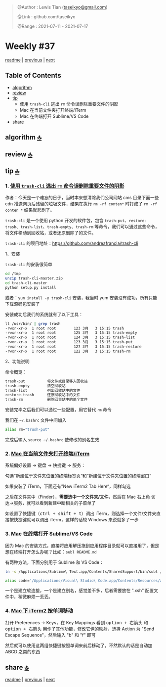 > @Author  : Lewis Tian (taseikyo@gmail.com)
>
> @Link    : github.com/taseikyo
>
> @Range   : 2021-07-11 - 2021-07-17

# Weekly #37

[readme](../README.md) | [previous](202107W2.md) | [next](202107W4.md)

## Table of Contents

- [algorithm](#algorithm-)
- [review](#review-)
- [tip](#tip-)
    - 使用 `trash-cli` 逃出 `rm` 命令误删除重要文件的阴影
    - Mac 在当前文件夹打开终端/iTerm
    - Mac 在终端打开 Sublime/VS Code
- [share](#share-)

## algorithm [🔝](#weekly-37)

## review [🔝](#weekly-37)

## tip [🔝](#weekly-37)

### 1. [使用 `trash-cli` 逃出 `rm` 命令误删除重要文件的阴影](https://www.cnblogs.com/saneri/p/5239518.html)

作者：今天是一个难忘的日子，当时本来想清除我们公司网站 cms 目录下面一些 cdn 推送网页后残留的垃圾文件，结果在执行 `rm -rf conten*` 时打成了 `rm -rf conten *` 结果就悲剧了。

`trash-cli` 是一个使用 python 开发的软件包，包含 `trash-put`、`restore-trash`、`trash-list`、`trash-empty`、`trash-rm` 等命令，我们可以通过这些命令，将文件移动到回收站，或者还原删除了的文件。

`trash-cli` 的项目地址：https://github.com/andreafrancia/trash-cli

1、安装

`trash-cli` 的安装很简单


```Bash
cd /tmp
unzip trash-cli-master.zip
cd trash-cli-master
python setup.py install
```

或者：`yum install -y trash-cli` 安装，我当时 yum 安装没有成功，所有只能下载源码包安装了

安装成功后我们的系统就有了以下工具：

```Bash
ll /usr/bin/ | grep trash
-rwxr-xr-x  1 root root        123 3月   3 15:15 trash
-rwxr-xr-x  1 root root        125 3月   3 15:15 trash-empty
-rwxr-xr-x  1 root root        124 3月   3 15:15 trash-list
-rwxr-xr-x  1 root root        123 3月   3 15:15 trash-put
-rwxr-xr-x  1 root root        127 3月   3 15:15 trash-restore
-rwxr-xr-x  1 root root        122 3月   3 15:15 trash-rm
```

2、功能说明

命令概览：

```Bash
trash-put          将文件或目录移入回收站
trash-empty        清空回收站
trash-list         列出回收站中的文件
restore-trash      还原回收站中的文件
trash-rm           删除回首站中的单个文件
```

安装完毕之后我们可以通过一些配置，用它替代 `rm` 命令

我们在 `~/.bashrc` 文件中间加入

```bash
alias rm="trush-put"
```

完成后输入 `source ~/.bashrc` 使修改的别名生效

### 2. [Mac 在当前文件夹打开终端/iTerm](https://juejin.cn/post/6844903789812531213)

系统偏好设置 -> 键盘 -> 快捷键 -> 服务：

勾选”新建位于文件夹位置的终端标签页“和”新建位于文件夹位置的终端窗口“

如果安装了 iTerm，下面还有”New iTerm2 Tab Here“，同样勾选

之后在文件夹中（Finder），**需要选中一个文件夹/文件**，然后在 Mac 右上角 访达->服务，就可以看到新建中断相关的子菜单了

如设置了快捷键（<kbd>ctrl + shift + t</kbd>）调出 iTerm，则选择一个文件/文件夹直接按快捷键就可以调出 iTerm，这样的话较 Windows 来说就多了一步

### 3. Mac 在终端打开 Sublime/VS Code

因为 Mac 的安装方式，直接将应用解压拖到应用程序目录就可以直接用了，但是想在终端打开怎么办呢？比如：`subl README.md`

有两种方法，下面分别用于 Sublime 和 VS Code：

```Bash
ln -s /Applications/Sublime\ Text.app/Contents/SharedSupport/bin/subl /usr/local/bin/subl

alias code='/Applications/Visual\ Studio\ Code.app/Contents/Resources/app/bin/code'
```

一个是建立软连接，一个是建立别名，感觉差不多，后者需要放在 ".xsh" 配置文件中，稍微麻烦一丢丢。

### 4. [Mac 下 iTerm2 按单词移动](https://blog.csdn.net/skyyws/article/details/78480132)

打开 Preferences -> Keys，在 Key Mappings 看到 <kbd>option + 右箭头</kbd> 和 <kbd>option + 右箭头</kbd> 用作了其他功能，修改它俩的映射，选择 Action 为 "Send Escape Sequence"，然后输入 "b" 和 "f" 即可

然后就可以使用这两组快捷键按照单词来前后移动了，不然默认的话是自动加 ABCD 之类的东西

## share [🔝](#weekly-37)

[readme](../README.md) | [previous](202107W2.md) | [next](202107W4.md)
